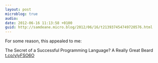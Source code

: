 ```yaml
---
layout: post
microblog: true
audio: 
date: 2012-06-16 11:13:58 +0100
guid: http://samdeane.micro.blog/2012/06/16/t213937454749720576.html
---
```

For some reason, this appealed to me:

The Secret of a Successful Programming Language? A Really Great Beard [t.co/ylyFSO6O](http://t.co/ylyFSO6O)
